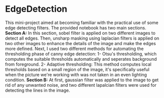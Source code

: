 # EdgeDetection
This mini-project aimed at becoming familiar with the practical use of some edge detecting filters.
The provided notebook has two main sections.
**Section A:**
In this section, sobel filter is applied on two different images to detect all edges.
Then, unsharp masking using laplacian filters is applied on two other images to enhance the details of the image and make the edges more defined.
Next, I used two different methods for automating the thresholding phase of canny edge detection: 1- Otsu's thresholding, which computes the suitable thresholds automatically and seperates background from foreground. 2- Adaptive thresholding:
This method computes local thresholds based on a small region of the image, it's specifically useful when the picture we're working with was not taken in an even lighting condition.
**Section B:**
At first, gaussian filter was applied to the image to get rid of any unwanted noise, and two different lapalcian filters were used for detecting the lines in the image.
